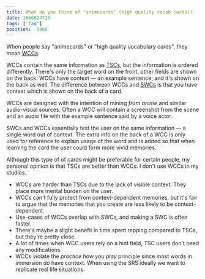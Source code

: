 ```yaml
---
title: What do you think of "animecards" (high quality vocab cards)?
date: 1666824718
tags: ['faq']
position: -9966
---
```


When people say "animecards" or "high quality vocabulary cards", they mean
[WCCs](discussing-various-card-templates.html#word-context-cards).

WCCs contain the same information as [TSCs](discussing-various-card-templates.html#targeted-sentence-cards-or-mpvacious-cards),
but the information is ordered differently.
There's only the target word on the front,
other fields are shown on the back.
WCCs have context &mdash; an example sentence, and it's shown on the back as well.
The difference between WCCs and [SWCs](discussing-various-card-templates.html#simple-word-cards)
is that you have context which is shown on the back of a card.

WCCs are designed with the intention of mining *from anime* and similar audio-visual sources.
Often a WCC will contain a screenshot from the scene
and an audio file with the example sentence said by a voice actor.

SWCs and WCCs essentially test the user on the same information
&mdash; a single word out of context.
The extra info on the back of a WCC is only used for reference
to explain usage of the word
and is added so that when learning the card the user could form more vivid memories.

Although this type of of cards might be preferable for certain people,
my personal opinion is that TSCs are better than WCCs.
I don't use WCCs in my studies.

* WCCs are harder than TSCs due to the lack of visible context.
  They place more mental burden on the user.
* WCCs can't fully protect from context-dependent memories,
  but it's fair to argue that the memories that you create are less likely to be context-dependent.
* Use-cases of WCCs overlap with SWCs, and making a SWC is often faster.
* There's maybe a slight benefit in time spent repping compared to TSCs,
  but they're pretty close.
* A lot of times when WCC users rely on a hint field, TSC users don't need any modifications.
* WCCs violate the *practice how you play* principle
  since most words in immersion do have context.
  When using the SRS ideally we want to replicate real life situations.
